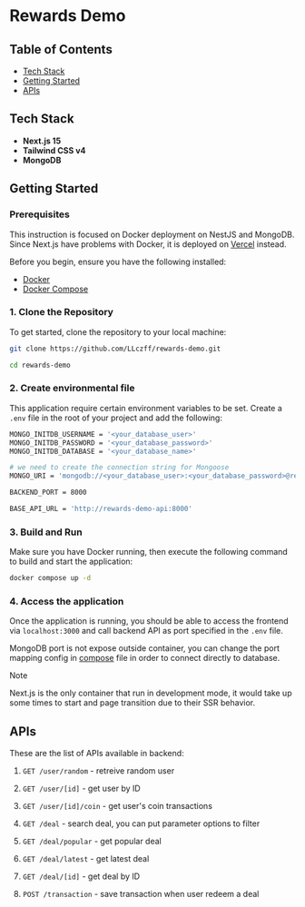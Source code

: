 # Rewards Demo

## Table of Contents

- [Tech Stack](#tech-stack)
- [Getting Started](#getting-started)
- [APIs](#apis)

## Tech Stack

- **Next.js 15**
- **Tailwind CSS v4**
- **MongoDB**

## Getting Started

### Prerequisites

This instruction is focused on Docker deployment on NestJS and MongoDB. Since Next.js have problems with Docker, it is deployed on [Vercel](https://vercel.com) instead.

Before you begin, ensure you have the following installed:

- [Docker](https://docs.docker.com/get-docker/)
- [Docker Compose](https://docs.docker.com/compose/install/)

### 1. Clone the Repository

To get started, clone the repository to your local machine:

```bash
git clone https://github.com/LLczff/rewards-demo.git

cd rewards-demo
```

### 2. Create environmental file

This application require certain environment variables to be set. Create a `.env` file in the root of your project and add the following:

```bash
MONGO_INITDB_USERNAME = '<your_database_user>'
MONGO_INITDB_PASSWORD = '<your_database_password>'
MONGO_INITDB_DATABASE = '<your_database_name>'

# we need to create the connection string for Mongoose
MONGO_URI = 'mongodb://<your_database_user>:<your_database_password>@rewards-demo-mongodb:27017/?authSource=<your_database_name>'

BACKEND_PORT = 8000

BASE_API_URL = 'http://rewards-demo-api:8000'
```

### 3. Build and Run

Make sure you have Docker running, then execute the following command to build and start the application:

```bash
docker compose up -d
```

### 4. Access the application

Once the application is running, you should be able to access the frontend via `localhost:3000` and call backend API as port specified in the `.env` file.

MongoDB port is not expose outside container, you can change the port mapping config in [compose](docker-compose.yml) file in order to connect directly to database.

> [!NOTE]
> Next.js is the only container that run in development mode, it would take up some times to start and page transition due to their SSR behavior.

## APIs

These are the list of APIs available in backend:

1. `GET /user/random` - retreive random user

2. `GET /user/[id]` - get user by ID

3. `GET /user/[id]/coin` - get user's coin transactions

4. `GET /deal` - search deal, you can put parameter options to filter

5. `GET /deal/popular` - get popular deal

6. `GET /deal/latest` - get latest deal

7. `GET /deal/[id]` - get deal by ID

8. `POST /transaction` - save transaction when user redeem a deal
